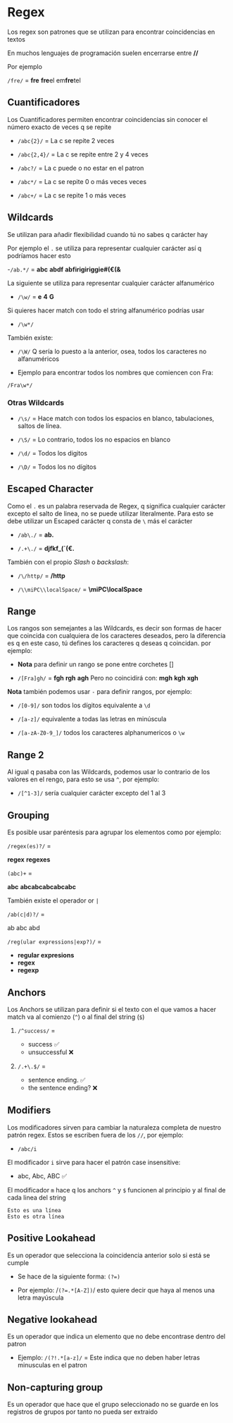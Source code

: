 # Regex

Los regex son patrones que se utilizan para encontrar coincidencias en textos

En muchos lenguajes de programación suelen encerrarse entre **//**

Por ejemplo

`/fre/` =
**fre**
**fre**el
em**fre**tel

## Cuantificadores

Los Cuantificadores permiten encontrar coincidencias sin conocer el número exacto de veces q se repite

- `/abc{2}/` = La c se repite 2 veces

- `/abc{2,4}/` = La c se repite entre 2 y 4 veces

- `/abc?/` = La c puede o no estar en el patron

- `/abc*/` = La c se repite 0 o más veces veces

- `/abc+/` = La c se repite 1 o más veces

## Wildcards

Se utilizan para añadir flexibilidad cuando tú no sabes q carácter hay

Por ejemplo el ``.`` se utiliza para representar cualquier carácter así q podríamos hacer esto

-`/ab.*/` =
**abc**
**abdf**
**abfirigiriggie#(€(&**

La siguiente se utiliza para representar cualquier carácter alfanumérico

- `/\w/` =
**e**
**4**
**G**

Si quieres hacer match con todo el string alfanumérico podrías usar

- `/\w*/`

También existe:

- `/\W/`
Q sería lo puesto a la anterior, osea, todos los caracteres no alfanuméricos

- Ejemplo para encontrar todos los nombres que comiencen con Fra:

`/Fra\w*/`

### Otras Wildcards

- `/\s/` = Hace match con todos los espacios en blanco, tabulaciones, saltos de línea.
- `/\S/` = Lo contrario, todos los no espacios en blanco

- `/\d/` = Todos los digitos
- `/\D/` = Todos los no dígitos

## Escaped Character

Como el ``.`` es un palabra reservada de Regex, q significa cualquier carácter excepto el salto de linea, no se puede utilizar literalmente.
Para esto se debe utilizar un Escaped carácter q consta de ``\`` más el carácter

- ``/ab\./`` = **ab.**

- ``/.+\./`` = **djfkf_(`(€.**

También con el propio *Slash* o *backslash*:

- ``/\/http/`` = **/http**

- ``/\\miPC\\localSpace/`` = **\miPC\localSpace**

## Range

Los rangos son semejantes a las Wildcards, es decir son formas de hacer que coincida con cualquiera de los caracteres deseados, pero la diferencia es q en este caso, tú defines los caracteres q deseas q coincidan. por ejemplo:

- **Nota** para definir un rango se pone entre corchetes []

- ``/[Fra]gh/`` =
**fgh**
**rgh**
**agh**
Pero no coincidirá con:
**mgh**
**kgh**
**xgh**

**Nota** también podemos usar ``-`` para definir rangos, por ejemplo:

- ``/[0-9]/`` son todos los dígitos equivalente a ``\d``

- ``/[a-z]/`` equivalente a todas las letras en minúscula

- ``/[a-zA-Z0-9_]/`` todos los caracteres alphanumericos o ``\w``

## Range 2

Al igual q pasaba con las Wildcards, podemos usar lo contrario de los valores en el rengo, para esto se usa ``^``, por ejemplo:

- ``/[^1-3]/`` sería cualquier carácter excepto del 1 al 3  

## Grouping

Es posible usar paréntesis para agrupar los elementos
como por ejemplo:

``/regex(es)?/`` =

**regex**
**regexes**

``(abc)+`` =

**abc**
**abcabcabcabcabc**

También existe el operador or ``|``

``/ab(c|d)?/`` =

ab
abc
abd

``/reg(ular expressions|exp?)/`` =

- **regular expresions**
- **regex**
- **regexp**

## Anchors

Los Anchors se utilizan para definir si el texto con el que vamos a hacer match va al comienzo (``^``) o al final del string (``$``)

1. ``/^success/`` =

    - success ✅
    - unsuccessful ❌

2. ``/.+\.$/`` =

    - sentence ending. ✅
    - the sentence ending? ❌

## Modifiers

Los modificadores sirven para cambiar la naturaleza completa de nuestro patrón regex. Estos se escriben fuera de los ``//``, por ejemplo:

- ``/abc/i``

El modificador `i` sirve para hacer el patrón case insensitive:

- abc, Abc, ABC ✅

El modificador ``m`` hace q los anchors ``^`` y ``$`` funcionen al principio y al final de cada linea del string

```text
Esto es una línea
Esto es otra línea
```

## Positive Lookahead

Es un operador que selecciona la coincidencia anterior solo si está se cumple

- Se hace de la siguiente forma: ``(?=)``

- Por ejemplo: /``(?=.*[A-Z])``/ esto quiere decir que haya al menos una letra mayúscula

## Negative lookahead

Es un operador que indica un elemento que no debe encontrase dentro del patron

- Ejemplo:
    ``/(?!.*[a-z]/`` = Este indica que no deben haber letras minusculas en el patron

## Non-capturing group

Es un operador que hace que el grupo seleccionado no se guarde en los registros de grupos por tanto no pueda ser extraido
